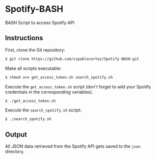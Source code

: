 # Spotify-BASH

 BASH Script to access Spotify API

 ## Instructions

 First, clone the Git repository:

```bash
$ git clone https://github.com/cspablocortez/Spotify-BASH.git
```

Make all scripts executable:

```bash
$ chmod u+x get_access_token.sh search_spotify.sh
```

Execute the `get_access_token.sh` script (don't forget to add your Spotify credentials in the corresponding variables).

```bash
$ ./get_access_token.sh
```

Execute the `search_spotify.sh` script:

```bash
$ ./search_spotify.sh
```

## Output

All JSON data retrieved from the Spotify API gets saved to the `json` directory.